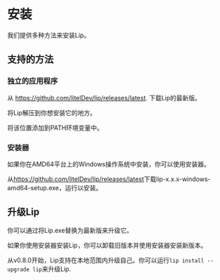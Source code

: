# 安装

我们提供多种方法来安装Lip。

## 支持的方法

### 独立的应用程序

从 <https://github.com/litelDev/lip/releases/latest>. 下载Lip的最新版。

将Lip解压到你想安装它的地方。

将该位置添加到PATH环境变量中。

### 安装器

如果你在AMD64平台上的Windows操作系统中安装，你可以使用安装器。

从<https://github.com/litelDev/lip/releases/latest>下载lip-x.x.x-windows-amd64-setup.exe，运行以安装。

## 升级Lip

你可以通过将Lip.exe替换为最新版来升级它。

如果你使用安装器安装Lip，你可以卸载旧版本并使用安装器安装新版本。

从v0.8.0开始，Lip支持在本地范围内升级自己。你可以运行`lip install --upgrade lip`来升级Lip.
